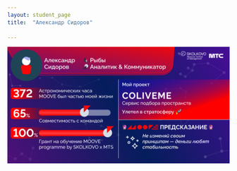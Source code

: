 ```yaml
---
layout: student_page
title:  "Александр Сидоров"

---
```


<img class="img-fluid" src="/img/posts/Александр Сидоров.png" alt="moove-2">
